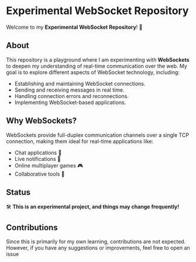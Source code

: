 # Experimental WebSocket Repository

Welcome to my **Experimental WebSocket Repository**! 🚀

## About
This repository is a playground where I am experimenting with **WebSockets** to deepen my understanding of real-time communication over the web. My goal is to explore different aspects of WebSocket technology, including:
- Establishing and maintaining WebSocket connections.
- Sending and receiving messages in real time.
- Handling connection errors and reconnections.
- Implementing WebSocket-based applications.

## Why WebSockets?
WebSockets provide full-duplex communication channels over a single TCP connection, making them ideal for real-time applications like:
- Chat applications 💬
- Live notifications 🔔
- Online multiplayer games 🎮
- Collaborative tools 📝

## Status
🛠 **This is an experimental project, and things may change frequently!**

## Contributions
Since this is primarily for my own learning, contributions are not expected. However, if you have any suggestions or improvements, feel free to open an issue
